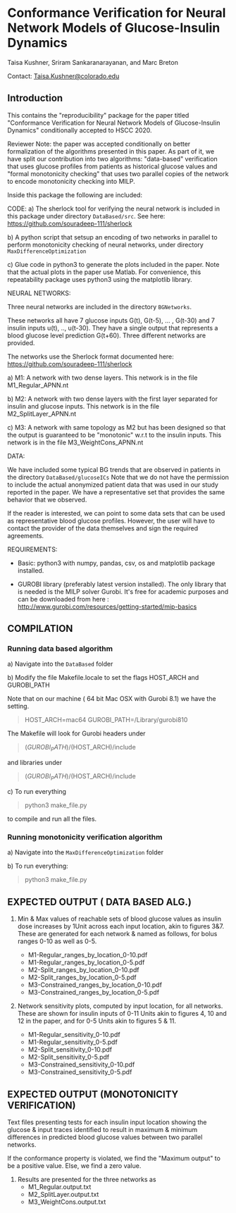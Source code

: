 # Conformance Verification for Neural Network Models of Glucose-Insulin Dynamics

Taisa Kushner, Sriram Sankaranarayanan, and Marc Breton

Contact: Taisa.Kushner@colorado.edu


## Introduction

This contains the "reproducibility" package for the paper titled
"Conformance Verification for Neural Network Models of Glucose-Insulin
Dynamics" conditionally accepted to HSCC 2020.

Reviewer Note: the paper was accepted conditionally on better formalization of the algorithms
presented in this paper. As part of it, we have split our contribution into two algorithms: "data-based"
verification that uses glucose profiles from patients as historical glucose values and "formal monotonicity checking"
that uses two parallel copies of the network to encode monotonicity checking into MILP.


Inside this package the following are included:

CODE:
a) The sherlock tool for verifying the neural network is included in this package under directory `DataBased/src`.
   See here: https://github.com/souradeep-111/sherlock

b) A python script that setsup an encoding of two networks in parallel to perform monotonicity checking of neural networks,
under directory `MaxDifferenceOptimization`

c) Glue code in python3 to generate the plots included in the
paper. Note that the actual plots in the paper use Matlab. For
convenience, this repeatability package uses python3 using the
matplotlib library.

NEURAL NETWORKS:

Three neural networks are included in the directory `BGNetworks`.

These networks all have $7$ glucose inputs G(t), G(t-5),
... , G(t-30) and $7$ insulin inputs u(t), .., u(t-30). They have a
single output that represents a blood glucose level prediction
G(t+60). Three different networks are provided.

The networks use the Sherlock format documented here: https://github.com/souradeep-111/sherlock


a) M1: A network with two dense layers. This network is in the file M1_Regular_APNN.nt	

b) M2: A network with two dense layers with the first layer separated for insulin and glucose inputs. This network is in the file M2_SplitLayer_APNN.nt

c) M3: A network with same topology as M2 but has been designed so that the output is guaranteed to be "monotonic" w.r.t
to the insulin inputs.  This network is in the file  M3_WeightCons_APNN.nt




DATA:

We have included some typical BG trends that are observed in patients in the directory `DataBased/glucoseICs`
Note that we do not have the permission to include the actual anonymized patient data that was used
in our study reported in the paper. We have a representative set that provides the same behavior that we observed.

If the reader is interested, we can point to some data sets that can
be used as representative blood glucose profiles.  However, the user
will have to contact the provider of the data themselves and sign the
required agreements.


REQUIREMENTS:

- Basic: python3 with numpy, pandas, csv, os and matplotlib package installed.

- GUROBI library (preferably latest version installed).
The only library that is needed is the MILP solver Gurobi. It's free
for academic purposes and can be downloaded from here :
http://www.gurobi.com/resources/getting-started/mip-basics





## COMPILATION

### Running data based algorithm

a) Navigate into the `DataBased` folder

b) Modify the file Makefile.locale to set the flags HOST_ARCH and GUROBI_PATH

Note that on our machine ( 64 bit Mac OSX with Gurobi 8.1) we have the setting.

> HOST_ARCH=mac64
> GUROBI_PATH=/Library/gurobi810

The Makefile will look for Gurobi headers under

> $(GUROBI_PATH)/$(HOST_ARCH)/include

and libraries under

> $(GUROBI_PATH)/$(HOST_ARCH)/include


c)  To run everything

> python3 make_file.py

to compile and run all the files.

### Running monotonicity verification algorithm

a) Navigate into the `MaxDifferenceOptimization` folder

b) To run everything: 
> python3 make_file.py


## EXPECTED OUTPUT ( DATA BASED ALG.)

1. Min & Max values of reachable sets of blood glucose values as insulin dose increases by 1Unit across each input location, akin to figures 3&7. These are generated for each network & named as follows, for bolus ranges 0-10 as well as 0-5.
    - M1-Regular_ranges_by_location_0-10.pdf 
    - M1-Regular_ranges_by_location_0-5.pdf
    - M2-Split_ranges_by_location_0-10.pdf
    - M2-Split_ranges_by_location_0-5.pdf
    - M3-Constrained_ranges_by_location_0-10.pdf
    - M3-Constrained_ranges_by_location_0-5.pdf
    
2. Network sensitivity plots, computed by input location, for all networks. These are shown for insulin inputs of 0-11 Units akin to figures 4, 10 and 12 in the paper, and for 0-5 Units akin to figures 5 & 11.
    - M1-Regular_sensitivity_0-10.pdf
    - M1-Regular_sensitivity_0-5.pdf
    - M2-Split_sensitivity_0-10.pdf
    - M2-Split_sensitivity_0-5.pdf
    - M3-Constrained_sensitivity_0-10.pdf
    - M3-Constrained_sensitivity_0-5.pdf

## EXPECTED OUTPUT (MONOTONICITY VERIFICATION)

Text files presenting tests for each insulin input location showing the glucose & input traces identified to result in maximum & minimum differences in predicted blood glucose values between two parallel networks. 

If the conformance property is violated, we find the "Maximum output" to be a positive value. Else, we find a zero value.

1. Results are presented for the three networks as 
    - M1_Regular.output.txt
    - M2_SplitLayer.output.txt
    - M3_WeightCons.output.txt






